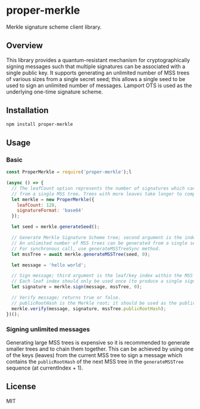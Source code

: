 # proper-merkle
Merkle signature scheme client library.

## Overview

This library provides a quantum-resistant mechanism for cryptographically signing messages such that multiple signatures can be associated with a single public key.
It supports generating an unlimited number of MSS trees of various sizes from a single secret seed; this allows a single seed to be used to sign an unlimited number of messages.
Lamport OTS is used as the underlying one-time signature scheme.

## Installation

```bash
npm install proper-merkle
```

## Usage

### Basic

```js
const ProperMerkle = require('proper-merkle');l

(async () => {
  // The leafCount option represents the number of signatures which can be generated
  // from a single MSS tree. Trees with more leaves take longer to compute.
  let merkle = new ProperMerkle({
    leafCount: 128,
    signatureFormat: 'base64'
  });

  let seed = merkle.generateSeed();

  // Generate Merkle Signature Scheme tree; second argument is the index of the tree.
  // An unlimited number of MSS trees can be generated from a single seed.
  // For synchronous call, use generateMSSTreeSync method.
  let mssTree = await merkle.generateMSSTree(seed, 0);

  let message = 'hello world';

  // Sign message; third argument is the leaf/key index within the MSS tree.
  // Each leaf index should only be used once (to produce a single signature).
  let signature = merkle.sign(message, mssTree, 0);

  // Verify message; returns true or false.
  // publicRootHash is the Merkle root; it should be used as the public key.
  merkle.verify(message, signature, mssTree.publicRootHash);
})();

```

### Signing unlimited messages

Generating large MSS trees is expensive so it is recommended to generate smaller trees and to chain them together.
This can be achieved by using one of the keys (leaves) from the current MSS tree to sign a message which contains the `publicRootHash` of the next MSS tree in the `generateMSSTree` sequence (at currentIndex + 1).

## License

MIT
